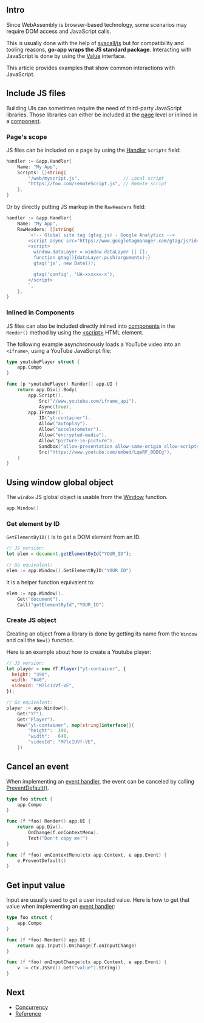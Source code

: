 ## Intro

Since WebAssembly is browser-based technology, some scenarios may require DOM access and JavaScript calls.

This is usually done with the help of [syscall/js](https://golang.org/pkg/syscall/js/) but for compatibility and tooling reasons, **go-app wraps the JS standard package**. Interacting with JavaScript is done by using the [Value](/reference#Value) interface.

This article provides examples that show common interactions with JavaScript.

## Include JS files

Building UIs can sometimes require the need of third-party JavaScript libraries. Those libraries can either be included at the [page](/architecture#html-pages) level or inlined in a [component](/components).

### Page's scope

JS files can be included on a page by using the [Handler](/reference#Handler) `Scripts` field:

```go
handler := &app.Handler{
	Name: "My App",
	Scripts: []string{
		"/web/myscript.js",                // Local script
		"https://foo.com/remoteScript.js", // Remote script
	},
}
```

Or by directly putting JS markup in the `RawHeaders` field:

```go
handler := &app.Handler{
	Name: "My App",
	RawHeaders: []string{
		`<!-- Global site tag (gtag.js) - Google Analytics -->
		<script async src="https://www.googletagmanager.com/gtag/js?id=UA-xxxxxxx-x"></script>
		<script>
		  window.dataLayer = window.dataLayer || [];
		  function gtag(){dataLayer.push(arguments);}
		  gtag('js', new Date());

		  gtag('config', 'UA-xxxxxx-x');
		</script>
		`,
	},
}
```

### Inlined in Components

JS files can also be included directly inlined into [components](/components) in the `Render()` method by using the [\<script\>](/reference#Script) HTML element.

The following example asynchronously loads a YouTube video into an `<iframe>`, using a YouTube JavaScript file:

```go
type youtubePlayer struct {
	app.Compo
}

func (p *youtubePlayer) Render() app.UI {
	return app.Div().Body(
		app.Script().
			Src("//www.youtube.com/iframe_api").
			Async(true),
		app.IFrame().
			ID("yt-container").
			Allow("autoplay").
			Allow("accelerometer").
			Allow("encrypted-media").
			Allow("picture-in-picture").
			Sandbox("allow-presentation allow-same-origin allow-scripts allow-popups").
			Src("https://www.youtube.com/embed/LqeRF_0DDCg"),
	)
}
```

## Using window global object

The `window` JS global object is usable from the [Window](/reference#Window) function.

```go
app.Window()
```

### Get element by ID

`GetElementByID()` is to get a DOM element from an ID.

```js
// JS version:
let elem = document.getElementById("YOUR_ID");
```

```go
// Go equivalent:
elem := app.Window().GetElementByID("YOUR_ID")
```

It is a helper function equivalent to:

```go
elem := app.Window().
    Get("document").
    Call("getElementById","YOUR_ID")
```

### Create JS object

Creating an object from a library is done by getting its name from the `Window` and call the `New()` function.

Here is an example about how to create a Youtube player:

```js
// JS version:
let player = new YT.Player("yt-container", {
  height: "390",
  width: "640",
  videoId: "M7lc1UVf-VE",
});
```

```go
// Go equivalent:
player := app.Window().
	Get("YT").
	Get("Player").
	New("yt-container", map[string]interface{}{
		"height":  390,
		"width":   640,
		"videoId": "M7lc1UVf-VE",
    })
```

## Cancel an event

When implementing an [event handler](/reference#EventHandler), the event can be canceled by calling [PreventDefault()](/reference#Event.PreventDefault).

```go
type foo struct {
	app.Compo
}

func (f *foo) Render() app.UI {
	return app.Div().
		OnChange(f.onContextMenu).
		Text("Don't copy me!")
}

func (f *foo) onContextMenu(ctx app.Context, e app.Event) {
	e.PreventDefault()
}
```

## Get input value

Input are usually used to get a user inputed value. Here is how to get that value when implementing an [event handler](/reference#EventHandler):

```go
type foo struct {
    app.Compo
}

func (f *foo) Render() app.UI {
    return app.Input().OnChange(f.onInputChange)
}

func (f *foo) onInputChange(ctx app.Context, e app.Event) {
    v := ctx.JSSrc().Get("value").String()
}
```

## Next

- [Concurrency](/concurrency)
- [Reference](/reference)
